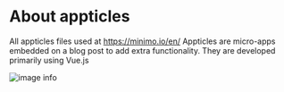 # About appticles

All appticles files used at https://minimo.io/en/
Appticles are micro-apps embedded on a blog post to add extra functionality.
They are developed primarily using Vue.js

![image info](https://i.imgur.com/rAiHvpA.png)